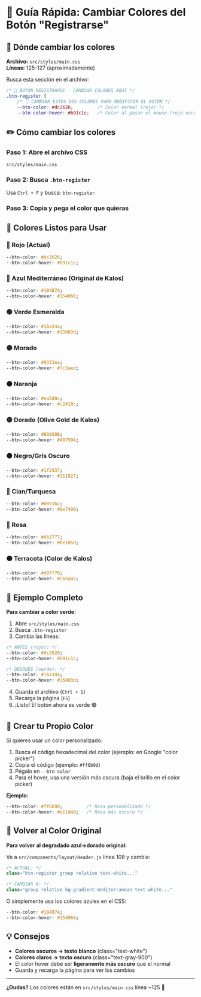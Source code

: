 # 🎨 Guía Rápida: Cambiar Colores del Botón "Registrarse"

## 📍 Dónde cambiar los colores

**Archivo:** `src/styles/main.css`  
**Líneas:** 125-127 (aproximadamente)

Busca esta sección en el archivo:

```css
/* 🎨 BOTÓN REGISTRARSE - CAMBIAR COLORES AQUÍ */
.btn-register {
    /* 👇 CAMBIAR ESTOS DOS COLORES PARA MODIFICAR EL BOTÓN */
    --btn-color: #dc2626;         /* Color normal (rojo) */
    --btn-color-hover: #b91c1c;   /* Color al pasar el mouse (rojo oscuro) */
```

## ✏️ Cómo cambiar los colores

### Paso 1: Abre el archivo CSS
```
src/styles/main.css
```

### Paso 2: Busca `.btn-register`
Usa `Ctrl + F` y busca: `btn-register`

### Paso 3: Copia y pega el color que quieras

## 🎨 Colores Listos para Usar

### 🔴 Rojo (Actual)
```css
--btn-color: #dc2626;
--btn-color-hover: #b91c1c;
```

### 🔵 Azul Mediterráneo (Original de Kalos)
```css
--btn-color: #1B4B7A;
--btn-color-hover: #154066;
```

### 🟢 Verde Esmeralda
```css
--btn-color: #16a34a;
--btn-color-hover: #15803d;
```

### 🟣 Morado
```css
--btn-color: #9333ea;
--btn-color-hover: #7c3aed;
```

### 🟠 Naranja
```css
--btn-color: #ea580c;
--btn-color-hover: #c2410c;
```

### 🟡 Dorado (Olive Gold de Kalos)
```css
--btn-color: #B8860B;
--btn-color-hover: #A0750A;
```

### ⚫ Negro/Gris Oscuro
```css
--btn-color: #1f2937;
--btn-color-hover: #111827;
```

### 🌊 Cian/Turquesa
```css
--btn-color: #0891b2;
--btn-color-hover: #0e7490;
```

### 🌸 Rosa
```css
--btn-color: #db2777;
--btn-color-hover: #be185d;
```

### 🟤 Terracota (Color de Kalos)
```css
--btn-color: #d97f70;
--btn-color-hover: #c65a47;
```

## 📖 Ejemplo Completo

**Para cambiar a color verde:**

1. Abre `src/styles/main.css`
2. Busca `.btn-register`
3. Cambia las líneas:

```css
/* ANTES (rojo): */
--btn-color: #dc2626;
--btn-color-hover: #b91c1c;

/* DESPUÉS (verde): */
--btn-color: #16a34a;
--btn-color-hover: #15803d;
```

4. Guarda el archivo (`Ctrl + S`)
5. Recarga la página (`F5`)
6. ¡Listo! El botón ahora es verde 🟢

## 🎨 Crear tu Propio Color

Si quieres usar un color personalizado:

1. Busca el código hexadecimal del color (ejemplo: en Google "color picker")
2. Copia el código (ejemplo: `#ff6b9d`)
3. Pégalo en `--btn-color`
4. Para el hover, usa una versión más oscura (baja el brillo en el color picker)

**Ejemplo:**
```css
--btn-color: #ff6b9d;         /* Rosa personalizado */
--btn-color-hover: #e11d48;   /* Rosa más oscuro */
```

## 🔄 Volver al Color Original

**Para volver al degradado azul→dorado original:**

Ve a `src/components/layout/Header.js` línea 108 y cambia:

```javascript
/* ACTUAL: */
class="btn-register group relative text-white..."

/* CAMBIAR A: */
class="group relative bg-gradient-mediterranean text-white..."
```

O simplemente usa los colores azules en el CSS:

```css
--btn-color: #1B4B7A;
--btn-color-hover: #154066;
```

## 💡 Consejos

- **Colores oscuros → texto blanco** (class="text-white")
- **Colores claros → texto oscuro** (class="text-gray-900")
- El color hover debe ser **ligeramente más oscuro** que el normal
- Guarda y recarga la página para ver los cambios

---

**¿Dudas?** Los colores están en `src/styles/main.css` línea ~125 📝
